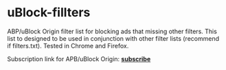# uBlock-fillters
ABP/uBlock Origin filter list for blocking ads that missing other filters. This list to designed to be used in conjunction with other filter lists (recommend if filters.txt). Tested in Chrome and Firefox.

Subscription link for APB/uBlock Origin: [**subscribe**](https://raw.githubusercontent.com/hant0508/uBlock-fillters/master/filters.txt?location=https://raw.githubusercontent.com/hant0508/uBlock-fillters/master/filters.txt&title=Filters%20by%20hant0508)
